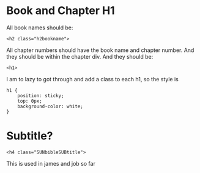 # Book and Chapter H1


All book names should be:

```
<h2 class="h2bookname">
```

All chapter numbers should have the book name and chapter number.
And they should be within the chapter div.
And they should be:

```
<h1>
```

I am to lazy to got through and add a class to each h1, so the style is

```
h1 {
    position: sticky;
    top: 0px;
    background-color: white;
}
```



# Subtitle?

```
<h4 class="SUNbibleSUBtitle">
```

This is used in james and job so far